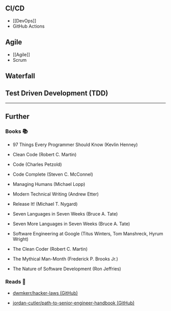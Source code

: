 ## CI/CD

- [[DevOps]]
- GitHub Actions
## Agile

- [[Agile]]
- Scrum
## Waterfall

## Test Driven Development (TDD)



---
## Further

### Books 📚

- 97 Things Every Programmer Should Know (Kevlin Henney)

- Clean Code (Robert C. Martin)

- Code (Charles Petzold)

- Code Complete (Steven C. McConnel)

- Managing Humans (Michael Lopp)

- Modern Technical Writing (Andrew Etter)

- Release It! (Michael T. Nygard)

- Seven Languages in Seven Weeks (Bruce A. Tate)

- Seven More Languages in Seven Weeks (Bruce A. Tate)

- Software Engineering at Google (Titus Winters, Tom Manshreck, Hyrum Wright)

- The Clean Coder (Robert C. Martin)

- The Mythical Man-Month (Frederick P. Brooks Jr.)

- The Nature of Software Development (Ron Jeffries)

### Reads 📄

- [dwmkerr/hacker-laws (GitHub)](https://github.com/dwmkerr/hacker-laws#readme)

- [jordan-cutler/path-to-senior-engineer-handbook (GitHub)](https://github.com/jordan-cutler/path-to-senior-engineer-handbook)